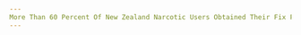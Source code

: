```yaml
---
More Than 60 Percent Of New Zealand Narcotic Users Obtained Their Fix From The Dark Web
---
```

<article class="post-listing post-20565 post type-post status-publish format-standard has-post-thumbnail hentry 
    
    <div class="post-inner">
    
    
        
    <span>Posted by: <a href="https://www.deepdotweb.com/author/admin/" title="">DeepDotWeb </a></span>
    
    
    <span>June 12, 2017</span>
    <span>in <a href="https://www.deepdotweb.com/category/deepdot-news/" rel="category tag">Featured</a>, <a href="https://www.deepdotweb.com/category/news-updates/" rel="category tag">News Updates</a></span>
    
    <span><a href="https://www.deepdotweb.com/2017/06/12/60-percent-new-zealand-narcotic-users-obtained-fix-dark-web/#respond">Leave a comment</a></span>
    </p>
    <div class="clear"></div>
    
    
    
    <p>The annual Global Drug Survey (GDS) was <a href="https://www.globaldrugsurvey.com/wp-content/themes/globaldrugsurvey/results/GDS2017_key-findings-report_final.pdf">released</a> recently, showing that little more than 60 percent of drug users from New Zealand <a href="http://www.nzherald.co.nz/world/news/article.cfm?c_id=2&amp;objectid=11863754">acquired narcotics from the dark web</a> in the past year.</p>
    <p>The London-based independent research company produces reports from global media, public health, and for corporate organizations. With the GDS’ annual reports, the company seeks to present data, which will create digital health applications delivering screening and brief interventions for narcotics and alcohol. The Global Drug Survey states that their mission is to aim to make drug use safer regardless of the legal status of the drug, “by sharing information with individuals, communities, health and policy organizations”. In their 2017 report, A total of 119,846 people from over 50 countries participated in the survey. According to the GDS, they had used the data of 115,523 persons in the preparation of the reports. From New Zealand, the number of respondents was 3,800 persons. The Global Drug Survey always collects the data from drug and alcohol users in an anonymous manner.</p>
    <p>Internationally, the top drug of choice was alcohol with 94.1 percent of the respondents using the substance last year. It was followed by cannabis (60 percent), tobacco (47.6 percent), caffeinated energy drinks (42.8 percent), <a href="https://www.deepdotweb.com/tag/cannabis/">cannabis</a> with tobacco (38.3 percent), <a href="https://www.deepdotweb.com/2017/04/29/us-customs-officer-charged-cocaine-importation/">cocaine</a> (19.1 percent), <a href="https://www.deepdotweb.com/2017/05/03/mdma-buyer-confessed-ordering-804-grams/">MDMA</a> (19 percent). <a href="https://www.deepdotweb.com/2017/04/28/probation-sentence-imposed-german-commercial-trafficking-amphetamine/">Amphetamine</a> was also popular among the respondents with 12.2 percent closely followed by <a href="https://www.deepdotweb.com/2016/05/12/esu-student-arrested-buying-lsd-dark-web/">LSD</a> with 11.4 percent.</p>
    <p>To the question whether the participants smoked a joint within one hour of waking, 9.7 percent of New Zealanders answered with yes. The drug survey also shows that respondents from New Zealand prefer straight cannabis, only 23 percent use tobacco with the drug. 25.8 percent of the New Zealanders aimed to use less cannabis the next year, while 7.8 percent of them would like to seek help (from professionals, friends, family, etc.).</p>
    <p>New Zealand alcohol users are also keen to kick their drinking habits, 36.9 percent said they wanted to drink less next year with 12.4 percent of the users saying they wanted help to cut down their drinking habit.</p>
    <p>The most surprising data from the survey was related to the use of dark net markets. According to the Global Drug Survey, more than 60 percent (2,316 from the 3,800 respondents) obtained their drugs from the dark side of the internet last year. This percentage was also high among respondents from other countries too, including 20,298 of 36,000 (56.38 percent) from Germany and 5,655 of 10,100 (55.99 percent) from the United States.</p>
    <p>Additionally, New Zealand ranked the second (50 percent) after Columbia (74 percent) regarding countries that are most likely to pick their own hallucinogenic mushrooms. Magic mushrooms ranked as the least dangerous drug with only 0.2 percent of the users seeking emergency medical help (EMT) last year. On the other hand, methamphetamine was reported as the most dangerous substance, with 4.8 percent of the respondents stating that they sought EMT last year. The GDS added that there were much higher rates for women seeking emergency medical help than men.</p>
    <p>The Global Drug Survey also asked the participants to answer questions regarding the use of New Psychoactive Substances (NPS), which are sometimes called as “legal highs” or “research chemicals”. Internationally, according to the GDS, there seems to be a shift away from herbal smoking mixtures (synthetic cannabinoids) with an increase in powders and liquids. For example, the Netherlands is ranking the second on the list (after the United States with 13.3 percent) with 12.8 percent of the country’s respondents purchasing NPS in the last year, however, since marijuana is legal in the country, the use of synthetic cannabinoids is really low. Among the participants, New Zealanders were almost at the end of the list with 1.6 percent of them purchasing New Psychoactive Substances in the last year.</p>
    <p>The drug survey showed that New Zealand cocaine users used the substance 7.3 days on average within the last year, relatively low compared to highest use rate, which is 32.3 days in Brazil. However, just over a fifth of cocaine users in New Zealand seek to use less of the drug in the next year.</p>
    <p>Worldwide, the average age of participants was 29.1. 78,592 of the respondents (68 percent) were male, while 36,931 (32 percent) were female.</p>
    
    
    </div><!-- .entry /-->
    <span style="display:none" class="updated">2017-06-12</span>
    <div style="display:none" class="vcard author" itemprop="author" itemscope itemtype="http://schema.org/Person"><strong class="fn" itemprop="name">
    
    
    </div><!-- .post-inner -->
</article><!-- .post-listing -->


